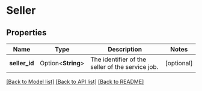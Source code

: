 # Seller

## Properties

Name | Type | Description | Notes
------------ | ------------- | ------------- | -------------
**seller_id** | Option<**String**> | The identifier of the seller of the service job. | [optional]

[[Back to Model list]](../README.md#documentation-for-models) [[Back to API list]](../README.md#documentation-for-api-endpoints) [[Back to README]](../README.md)


